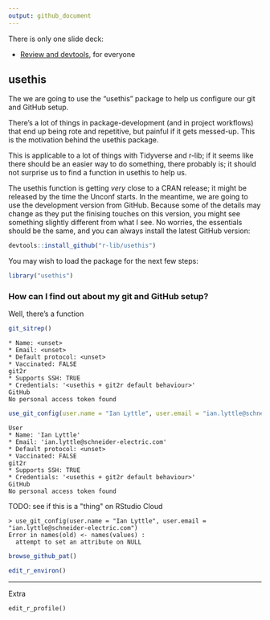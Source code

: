 ```yaml
---
output: github_document
---
```


There is only one slide deck:

  - [Review and devtools](00-usethis.html), for everyone

## usethis

The we are going to use the “usethis” package to help us configure our git and GitHub setup.

There’s a lot of things in package-development (and in project workflows) that end up being rote and repetitive, but painful if it gets messed-up. This is the motivation behind the usethis package.

This is applicable to a lot of things with Tidyverse and r-lib; if it seems like there should be an easier way to do something, there probably is; it should not surprise us to find a function in usethis to help us.

The usethis function is getting *very* close to a CRAN release; it might be released by the time the Unconf starts. In the meantime, we are going to use the development version from GitHub. Because some of the details may change as they put the finising touches on this version, you might see something slightly different from what I see. No worries, the essentials should be the same, and you can always install the latest GitHub version:

```r
devtools::install_github("r-lib/usethis")
```

You may wish to load the package for the next few steps:

```r
library("usethis")
```

### How can I find out about my git and GitHub setup?

Well, there’s a function

```r
git_sitrep()
```

```
* Name: <unset>
* Email: <unset>
* Default protocol: <unset>
* Vaccinated: FALSE
git2r
* Supports SSH: TRUE
* Credentials: '<usethis + git2r default behaviour>'
GitHub
No personal access token found
```

```r
use_git_config(user.name = "Ian Lyttle", user.email = "ian.lyttle@schneider-electric.com")
```

```
User
* Name: 'Ian Lyttle'
* Email: 'ian.lyttle@schneider-electric.com'
* Default protocol: <unset>
* Vaccinated: FALSE
git2r
* Supports SSH: TRUE
* Credentials: '<usethis + git2r default behaviour>'
GitHub
No personal access token found
```

TODO: see if this is a "thing" on RStudio Cloud

```
> use_git_config(user.name = "Ian Lyttle", user.email = "ian.lyttle@schneider-electric.com")
Error in names(old) <- names(values) : 
  attempt to set an attribute on NULL
``` 

```r
browse_github_pat()
```

```r
edit_r_environ()
```

---

Extra

```
edit_r_profile()
```
